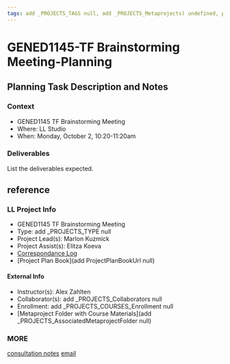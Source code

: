 ```yaml
---
tags: add _PROJECTS_TAGS null, add _PROJECTS_Metaprojects) undefined, planning
---
```


# GENED1145-TF Brainstorming Meeting-Planning

## Planning Task Description and Notes

### Context
- GENED1145 TF Brainstorming Meeting
- Where: LL Studio
- When: Monday, October 2, 10:20-11:20am

### Deliverables
List the deliverables expected.


## reference
### LL Project Info
* GENED1145 TF Brainstorming Meeting
* Type: add _PROJECTS_TYPE null
* Project Lead(s): Marlon Kuzmick
* Project Assist(s): Elitza Koeva
* [Correspondance Log](https://drive.google.com/drive/folders/1bAUIi_NX3tvdf-ZRx7T5vxSgQJ_tYoav?usp=drive_link)
* [Project Plan Book](add ProjectPlanBookUrl null)

#### External Info
* Instructor(s): Alex Zahlten
* Collaborator(s): add _PROJECTS_Collaborators null
* Enrollment: add _PROJECTS_COURSES_Enrollment null
* [Metaproject Folder with Course Materials](add _PROJECTS_AssociatedMetaprojectFolder null)
### MORE
[consultation notes](https://docs.google.com/document/d/1zhKkzaZgCN-Wb8OxYVVLWJ-NI1W6iXVabLsmb4EFkPA/edit#heading=h.reb4amctqnmj)
[email](https://docs.google.com/document/d/1fQLlP-iZE9oEvQPHIfow15iRr-QWvG4Gu-a5aa0kOFI/edit)
